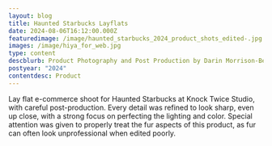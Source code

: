 ```yaml
---
layout: blog
title: Haunted Starbucks Layflats
date: 2024-08-06T16:12:00.000Z
featuredimage: /image/haunted_starbucks_2024_product_shots_edited-.jpg
images: /image/hiya_for_web.jpg
type: content
descblurb: Product Photography and Post Production by Darin Morrison-Beer
postyear: "2024"
contentdesc: Product
---
```

Lay flat e-commerce shoot for Haunted Starbucks at Knock Twice Studio, with careful post-production. Every detail was refined to look sharp, even up close, with a strong focus on perfecting the lighting and color. Special attention was given to properly treat the fur aspects of this product, as fur can often look unprofessional when edited poorly.
